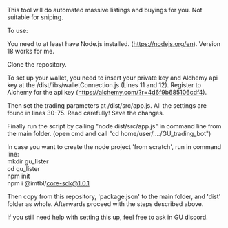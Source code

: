 This tool will do automated massive listings and buyings for you.
Not suitable for sniping.

To use:

You need to at least have Node.js installed. (https://nodejs.org/en). Version 18 works for me.

Clone the repository. 

To set up your wallet, you need to insert your private key and Alchemy api key at the /dist/libs/walletConnection.js (Lines 11 and 12). Register to Alchemy for the api key (https://alchemy.com/?r=4d6f9b685106cdf4).

Then set the trading parameters at /dist/src/app.js. All the settings are found in lines 30-75. Read carefully! Save the changes.

Finally run the script by calling "node dist/src/app.js" in command line from the main folder. (open cmd and call "cd home/user/..../GU_trading_bot")

In case you want to create the node project 'from scratch', run in command line:  
mkdir gu_lister  
cd gu_lister  
npm init  
npm i @imtbl/core-sdk@1.0.1  

Then copy from this repository, 'package.json' to the main folder, and 'dist' folder as whole. Afterwards proceed with the steps described above.

If you still need help with setting this up, feel free to ask in GU discord.
